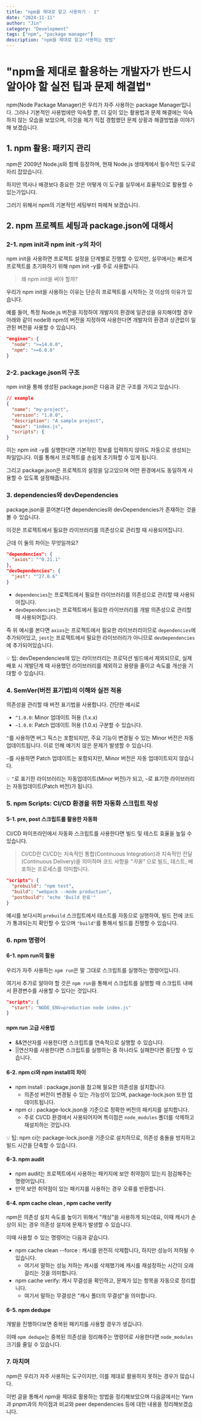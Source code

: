 ```yaml
---
title: "npm을 제대로 알고 사용하기 - 1"
date: "2024-11-11"
author: "Jin"
category: "Development"
tags: ["npm", "package manager"]
description: "npm을 제대로 알고 사용하는 방법"
---
```


# "npm을 제대로 활용하는 개발자가 반드시 알아야 할 실전 팁과 문제 해결법"

npm(Node Package Manager)은 우리가 자주 사용하는 package Manager입니다. 그러나 기본적인 사용법에만 익숙할 뿐, 더 깊이 있는 활용법과 문제 해결에는 익숙하지 않는 모습을 보았으며, 이것을 제가 직접 경험했던 문제 상황과 해결방법을 이야기해 보겠습니다.

## 1. npm 활용: 패키지 관리

npm은 2009년 Node.js와 함께 등장하며, 현재 Node.js 생태계에서 필수적인 도구로 자리 잡았습니다. 

하지만 역사나 배경보다 중요한 것은 어떻게 이 도구를 실무에서 효율적으로 활용할 수 있는가입니다.

그러기 위해서 npm의 기본적인 세팅부터 파헤쳐 보겠습니다.

## 2. npm 프로젝트 세팅과 package.json에 대해서

### 2-1. npm init과 npm init -y의 차이
npm init을 사용하면 프로젝트 설정을 단계별로 진행할 수 있지만, 실무에서는 빠르게 프로젝트를 초기화하기 위해 npm init -y를 주로 사용합니다.

> 왜 npm init을 써야 할까?

우리가 npm init을 사용하는 이유는 단순히 프로젝트를 시작하는 것 이상의 이유가 있습니다. 

예를 들어, 특정 Node.js 버전을 지정하여 개발자의 환경에 일관성을 유지해야할 경우 아래와 같이 node와 npm의 버전을 지정하여 사용한다면 개발자의 환경과 상관없이 일관된 버전을 사용할 수 있습니다.

```json
"engines": {
  "node": ">=14.0.0",
  "npm": ">=6.0.0"
}
```

### 2-2. package.json의 구조

npm init을 통해 생성된 package.json은 다음과 같은 구조를 가지고 있습니다.

```json
// example
{
  "name": "my-project",
  "version": "1.0.0",
  "description": "A sample project",
  "main": "index.js",
  "scripts": {
}
```

이는 npm init -y를 실행한다면 기본적인 정보를 입력하지 않아도 자동으로 생성되는 파일입니다.
이를 통해서 프로젝트를 손쉽게 초기화할 수 있게 됩니다.

그리고 package.json은 프로젝트의 설정을 담고있으며 어떤 환경에서도 동일하게 사용할 수 있도록 설정해줍니다.

### 3. dependencies와 devDependencies

package.json을 뜯어본다면 dependencies와 devDependencies가 존재하는 것을 볼 수 있습니다.

이것은 프로젝트에서 필요한 라이브러리를 의존성으로 관리할 때 사용되어집니다.

근데 이 둘의 차이는 무엇일까요?

```json
"dependencies": {
  "axios": "^0.21.1"
},
"devDependencies": {
  "jest": "^27.0.6"
}
```

- `dependencies`는 프로젝트에서 필요한 라이브러리를 의존성으로 관리할 때 사용되어집니다.
- `devDependencies`는 프로젝트에서 필요한 라이브러리를 개발 의존성으로 관리할 때 사용되어집니다.

즉 위 예시를 본다면 `axios`는 프로젝트에서 필요한 라이브러리이므로 `dependencies`에 추가되어있고, `jest`는 프로젝트에서 필요한 라이브러리가 아니므로 `devDependencies`에 추가되어있습니다.


💡 팁: devDependencies에 있는 라이브러리는 프로덕션 빌드에서 제외되므로, 실제 배포 시 개발단계 때 사용했던 라이브러리를 제외하고 용량을 줄이고 속도를 개선을 기대할 수 있습니다.

### 4. SemVer(버전 표기법)의 이해와 실전 적용
의존성을 관리할 때 버전 표기법을 사용합니다. 간단한 예시로
- `^1.0.0`: Minor 업데이트 허용 (1.x.x)
- `~1.0.0`: Patch 업데이트 허용 (1.0.x)
구분할 수 있습니다.

`^`를 사용하면 버그 픽스는 포함되지만, 주요 기능이 변경될 수 있는 Minor 버전은 자동 업데이트됩니다. 이로 인해 예기치 않은 문제가 발생할 수 있습니다.

`~`를 사용하면 Patch 업데이트는 포함되지만, Minor 버전은 자동 업데이트되지 않습니다.

💡 `^`로 표기한 라이브러리는 자동업데이트(Minor 버전)가 되고, `~`로 표기한 라이브러리는 자동업데이트(Patch 버전)가 됩니다.

### 5. npm Scripts: CI/CD 환경을 위한 자동화 스크립트 작성

#### 5-1. pre, post 스크립트를 활용한 자동화

CI/CD 파이프라인에서 자동화 스크립트를 사용한다면 빌드 및 테스트 효율을 높일 수 있습니다.

> CI/CD란
> CI/CD는 지속적인 통합(Continuous Integration)과 지속적인 전달(Continuous Delivery)을 의미하며 코드 사항을 *"자동"* 으로 빌드, 테스트, 배포하는 프로세스를 의미합니다.

```json
"scripts": {
  "prebuild": "npm test",
  "build": "webpack --mode production",
  "postbuild": "echo 'Build 완료'"
}
```

예시를 보다시피 `prebuild` 스크립트에서 테스트를 자동으로 실행하여, 빌드 전에 코드가 통과되는지 확인할 수 있으며 `"build"`를 통해서 빌드를 진행할 수 있습니다.

### 6. npm 명령어

#### 6-1. npm run의 활용

우리가 자주 사용하는 `npm run`은 말 그대로 스크립트를 실행하는 명령어입니다.

여기서 추가로 알아야 할 것은 `npm run`을 통해서 스크립트를 실행할 때 스크립트 내에서 환경변수를 사용할 수 있다는 것입니다.

```json
"scripts": {
  "start": "NODE_ENV=production node index.js"
}
```

#### npm run 고급 사용법

- &&연산자를 사용한다면 스크립트를 연속적으로 실행할 수 있습니다.
- ||연산자를 사용한다면 스크립트를 실행하는 중 하나라도 실패한다면 중단할 수 있습니다.

#### 6-2. npm ci와 npm install의 차이

- npm install : package.json을 참고해 필요한 의존성을 설치합니다.
  - 의존성 버전이 변경될 수 있는 가능성이 있으며, package-lock.json 또한 업데이트됩니다.
- npm ci : package-lock.json을 기준으로 정확한 버전의 패키지를 설치합니다.
  - 주로 CI/CD 환경에서 사용되어지며 특이점은 `node_modules` 폴더를 삭제하고 재설치하는 것입니다.

💡 팁: npm ci는 package-lock.json을 기준으로 설치하므로, 의존성 충돌을 방지하고 빌드 시간을 단축할 수 있습니다.

#### 6-3. npm audit

- npm audit는 프로젝트에서 사용하는 패키지에 보안 취약점이 있는지 점검해주는 명령어입니다.
- 만약 보안 취약점이 있는 패키지를 사용하는 경우 오류를 반환합니다.

#### 6-4. npm cache clean , npm cache verify

npm은 의존성 설치 속도를 높이기 위해서 "캐싱"을 사용하게 되는데요, 이때 캐시가 손상이 되는 경우 의존성 설치에 문제가 발생할 수 있습니다.

이때 사용할 수 있는 명령어는 다음과 같습니다.

- npm cache clean --force : 캐시를 완전히 삭제합니다, 하지만 성능이 저하될 수 있습니다.
  - 여기서 말하는 성능 저하는 캐시를 삭제했기에 캐시를 재설정하는 시간이 오래걸리는 것을 의미합니다.
- npm cache verify: 캐시 무결성을 확인하고, 문제가 있는 항목을 자동으로 정리합니다.
  - 여기서 말하는 무결성은 "캐시 폴더의 무결성"을 의미합니다.

#### 6-5. npm dedupe

개발을 진행하다보면 중복된 패키지를 사용할 경우가 생깁니다.

이때 `npm dedupe`는 중복된 의존성을 정리해주는 명령어로 사용한다면 `node_modules` 크기를 줄일 수 있습니다.


### 7. 마치며

npm은 우리가 자주 사용하는 도구이지만, 이를 제대로 활용하지 못하는 경우가 많습니다.

이번 글을 통해서 npm을 제대로 활용하는 방법을 정리해보았으며 다음글에서는 Yarn과 pnpm과의 차이점과 비교와 peer dependencies 등에 대한 내용을 정리해보겠습니다.
